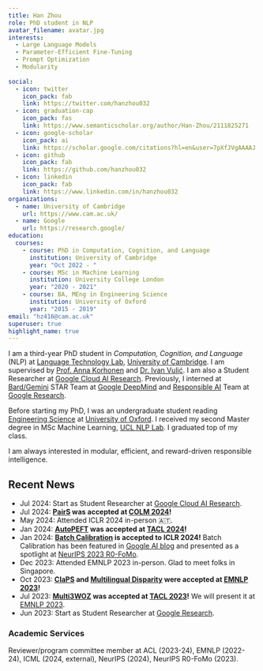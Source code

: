 ```yaml
---
title: Han Zhou
role: PhD student in NLP
avatar_filename: avatar.jpg
interests:
  - Large Language Models
  - Parameter-Efficient Fine-Tuning
  - Prompt Optimization
  - Modularity
  
social:
  - icon: twitter
    icon_pack: fab
    link: https://twitter.com/hanzhou032
  - icon: graduation-cap 
    icon_pack: fas
    link: https://www.semanticscholar.org/author/Han-Zhou/2111825271
  - icon: google-scholar
    icon_pack: ai
    link: https://scholar.google.com/citations?hl=en&user=7pXfJVgAAAAJ
  - icon: github
    icon_pack: fab
    link: https://github.com/hanzhou032
  - icon: linkedin
    icon_pack: fab
    link: https://www.linkedin.com/in/hanzhou032
organizations:
  - name: University of Cambridge
    url: https://www.cam.ac.uk/
  - name: Google
    url: https://research.google/
education:
  courses:
    - course: PhD in Computation, Cognition, and Language
      institution: University of Cambridge
      year: "Oct 2022 - "
    - course: MSc in Machine Learning
      institution: University College London
      year: "2020 - 2021"
    - course: BA, MEng in Engineering Science
      institution: University of Oxford
      year: "2015 - 2019"
email: "hz416@cam.ac.uk"
superuser: true
highlight_name: true
---
```

I am a third-year PhD student in *Computation, Cognition, and Language* (NLP) at [Language Technology Lab](https://ltl.mmll.cam.ac.uk/), [University of Cambridge](https://www.cam.ac.uk/). I am supervised by [Prof. Anna Korhonen](https://sites.google.com/site/annakorhonen/) and [Dr. Ivan Vulić](https://sites.google.com/site/ivanvulic/). I am also a Student Researcher at [Google Cloud AI Research](https://research.google/). Previously, I interned at [Bard/Gemini](https://deepmind.google/technologies/gemini/#introduction) STAR Team at [Google DeepMind](https://deepmind.google/) and [Responsible AI](https://research.google/teams/responsible-ai/) Team at [Google Research](https://research.google/).

Before starting my PhD, I was an undergraduate student reading [Engineering Science](https://eng.ox.ac.uk/) at [University of Oxford](https://www.ox.ac.uk/). I received my second Master degree in MSc Machine Learning, [UCL NLP Lab](https://nlp.cs.ucl.ac.uk/). I graduated top of my class.

I am always interested in modular, efficient, and reward-driven responsible intelligence. 

## Recent News
  - Jul 2024: Start as Student Researcher at [Google Cloud AI Research](https://research.google/).
  - Jul 2024: **[PairS](https://arxiv.org/abs/2403.16950) was accepted at [COLM 2024](https://colmweb.org/)!**
  - May 2024: Attended ICLR 2024 in-person 🇦🇹.
  - Jan 2024: **[AutoPEFT](https://arxiv.org/abs/2301.12132) was accepted at [TACL 2024](https://transacl.org/index.php/tacl)!**
  - Jan 2024: **[Batch Calibration](https://arxiv.org/abs/2309.17249) is accepted to ICLR 2024!** Batch Calibration has been featured in [Google AI blog](https://blog.research.google/2023/10/batch-calibration-rethinking.html) and presented as a spotlight at [NeurIPS 2023 R0-FoMo](https://sites.google.com/view/r0-fomo).
  - Dec 2023: Attended EMNLP 2023 in-person. Glad to meet folks in Singapore.
  - Oct 2023: **[ClaPS](https://arxiv.org/abs/2310.12774) and [Multilingual Disparity](https://arxiv.org/pdf/2310.12892.pdf) were accepted at [EMNLP 2023](https://2023.emnlp.org/)!**
  - Jul 2023: **[Multi3WOZ](https://arxiv.org/abs/2307.14031v1) was accepted at [TACL 2023](https://transacl.org/index.php/tacl)!** We will present it at [EMNLP 2023](https://2023.emnlp.org/).
  - Jun 2023: Start as Student Researcher at [Google Research](https://research.google/).

### Academic Services

Reviewer/program committee member at ACL (2023-24), EMNLP (2022-24), ICML (2024, external), NeurIPS (2024), NeurIPS R0-FoMo (2023).
